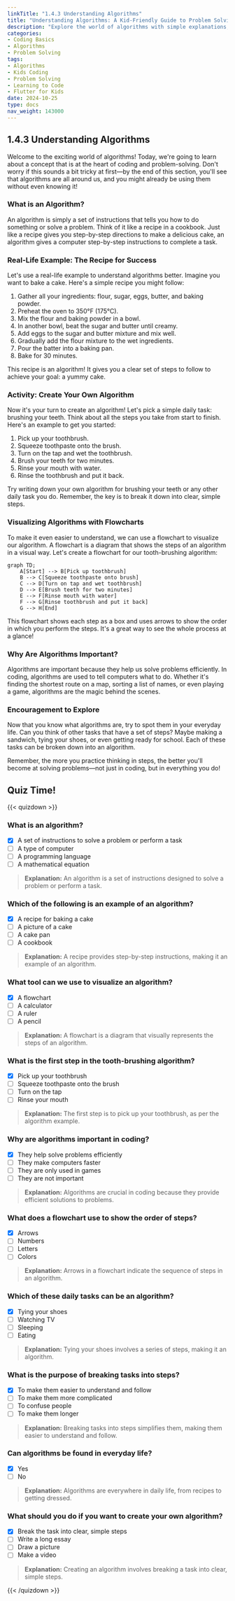 ```yaml
---
linkTitle: "1.4.3 Understanding Algorithms"
title: "Understanding Algorithms: A Kid-Friendly Guide to Problem Solving"
description: "Explore the world of algorithms with simple explanations, real-life examples, and engaging activities designed for young minds."
categories:
- Coding Basics
- Algorithms
- Problem Solving
tags:
- Algorithms
- Kids Coding
- Problem Solving
- Learning to Code
- Flutter for Kids
date: 2024-10-25
type: docs
nav_weight: 143000
---
```


## 1.4.3 Understanding Algorithms

Welcome to the exciting world of algorithms! Today, we're going to learn about a concept that is at the heart of coding and problem-solving. Don't worry if this sounds a bit tricky at first—by the end of this section, you'll see that algorithms are all around us, and you might already be using them without even knowing it!

### What is an Algorithm?

An algorithm is simply a set of instructions that tells you how to do something or solve a problem. Think of it like a recipe in a cookbook. Just like a recipe gives you step-by-step directions to make a delicious cake, an algorithm gives a computer step-by-step instructions to complete a task.

### Real-Life Example: The Recipe for Success

Let's use a real-life example to understand algorithms better. Imagine you want to bake a cake. Here's a simple recipe you might follow:

1. Gather all your ingredients: flour, sugar, eggs, butter, and baking powder.
2. Preheat the oven to 350°F (175°C).
3. Mix the flour and baking powder in a bowl.
4. In another bowl, beat the sugar and butter until creamy.
5. Add eggs to the sugar and butter mixture and mix well.
6. Gradually add the flour mixture to the wet ingredients.
7. Pour the batter into a baking pan.
8. Bake for 30 minutes.

This recipe is an algorithm! It gives you a clear set of steps to follow to achieve your goal: a yummy cake.

### Activity: Create Your Own Algorithm

Now it's your turn to create an algorithm! Let's pick a simple daily task: brushing your teeth. Think about all the steps you take from start to finish. Here's an example to get you started:

1. Pick up your toothbrush.
2. Squeeze toothpaste onto the brush.
3. Turn on the tap and wet the toothbrush.
4. Brush your teeth for two minutes.
5. Rinse your mouth with water.
6. Rinse the toothbrush and put it back.

Try writing down your own algorithm for brushing your teeth or any other daily task you do. Remember, the key is to break it down into clear, simple steps.

### Visualizing Algorithms with Flowcharts

To make it even easier to understand, we can use a flowchart to visualize our algorithm. A flowchart is a diagram that shows the steps of an algorithm in a visual way. Let's create a flowchart for our tooth-brushing algorithm:

```mermaid
graph TD;
    A[Start] --> B[Pick up toothbrush]
    B --> C[Squeeze toothpaste onto brush]
    C --> D[Turn on tap and wet toothbrush]
    D --> E[Brush teeth for two minutes]
    E --> F[Rinse mouth with water]
    F --> G[Rinse toothbrush and put it back]
    G --> H[End]
```

This flowchart shows each step as a box and uses arrows to show the order in which you perform the steps. It's a great way to see the whole process at a glance!

### Why Are Algorithms Important?

Algorithms are important because they help us solve problems efficiently. In coding, algorithms are used to tell computers what to do. Whether it's finding the shortest route on a map, sorting a list of names, or even playing a game, algorithms are the magic behind the scenes.

### Encouragement to Explore

Now that you know what algorithms are, try to spot them in your everyday life. Can you think of other tasks that have a set of steps? Maybe making a sandwich, tying your shoes, or even getting ready for school. Each of these tasks can be broken down into an algorithm.

Remember, the more you practice thinking in steps, the better you'll become at solving problems—not just in coding, but in everything you do!

## Quiz Time!

{{< quizdown >}}

### What is an algorithm?

- [x] A set of instructions to solve a problem or perform a task
- [ ] A type of computer
- [ ] A programming language
- [ ] A mathematical equation

> **Explanation:** An algorithm is a set of instructions designed to solve a problem or perform a task.

### Which of the following is an example of an algorithm?

- [x] A recipe for baking a cake
- [ ] A picture of a cake
- [ ] A cake pan
- [ ] A cookbook

> **Explanation:** A recipe provides step-by-step instructions, making it an example of an algorithm.

### What tool can we use to visualize an algorithm?

- [x] A flowchart
- [ ] A calculator
- [ ] A ruler
- [ ] A pencil

> **Explanation:** A flowchart is a diagram that visually represents the steps of an algorithm.

### What is the first step in the tooth-brushing algorithm?

- [x] Pick up your toothbrush
- [ ] Squeeze toothpaste onto the brush
- [ ] Turn on the tap
- [ ] Rinse your mouth

> **Explanation:** The first step is to pick up your toothbrush, as per the algorithm example.

### Why are algorithms important in coding?

- [x] They help solve problems efficiently
- [ ] They make computers faster
- [ ] They are only used in games
- [ ] They are not important

> **Explanation:** Algorithms are crucial in coding because they provide efficient solutions to problems.

### What does a flowchart use to show the order of steps?

- [x] Arrows
- [ ] Numbers
- [ ] Letters
- [ ] Colors

> **Explanation:** Arrows in a flowchart indicate the sequence of steps in an algorithm.

### Which of these daily tasks can be an algorithm?

- [x] Tying your shoes
- [ ] Watching TV
- [ ] Sleeping
- [ ] Eating

> **Explanation:** Tying your shoes involves a series of steps, making it an algorithm.

### What is the purpose of breaking tasks into steps?

- [x] To make them easier to understand and follow
- [ ] To make them more complicated
- [ ] To confuse people
- [ ] To make them longer

> **Explanation:** Breaking tasks into steps simplifies them, making them easier to understand and follow.

### Can algorithms be found in everyday life?

- [x] Yes
- [ ] No

> **Explanation:** Algorithms are everywhere in daily life, from recipes to getting dressed.

### What should you do if you want to create your own algorithm?

- [x] Break the task into clear, simple steps
- [ ] Write a long essay
- [ ] Draw a picture
- [ ] Make a video

> **Explanation:** Creating an algorithm involves breaking a task into clear, simple steps.

{{< /quizdown >}}
